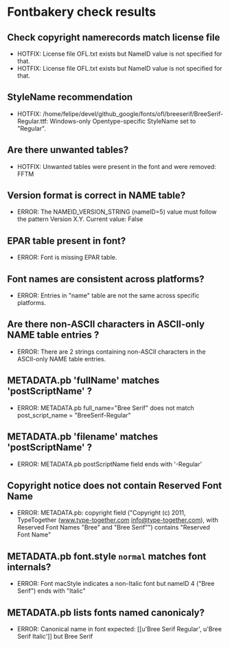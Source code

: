 # Fontbakery check results
## Check copyright namerecords match license file
* HOTFIX: License file OFL.txt exists but NameID value is not specified for that.
* HOTFIX: License file OFL.txt exists but NameID value is not specified for that.

## StyleName recommendation
* HOTFIX: /home/felipe/devel/github_google/fonts/ofl/breeserif/BreeSerif-Regular.ttf: Windows-only Opentype-specific StyleName set to "Regular".

## Are there unwanted tables?
* HOTFIX: Unwanted tables were present in the font and were removed: FFTM

## Version format is correct in NAME table?
* ERROR: The NAMEID_VERSION_STRING (nameID=5) value must follow the pattern Version X.Y. Current value: False

## EPAR table present in font?
* ERROR: Font is missing EPAR table.

## Font names are consistent across platforms?
* ERROR: Entries in "name" table are not the same across specific platforms.

## Are there non-ASCII characters in ASCII-only NAME table entries ?
* ERROR: There are 2 strings containing non-ASCII characters in the ASCII-only NAME table entries.

## METADATA.pb 'fullName' matches 'postScriptName' ?
* ERROR: METADATA.pb full_name="Bree Serif" does not match post_script_name = "BreeSerif-Regular"

## METADATA.pb 'filename' matches 'postScriptName' ?
* ERROR: METADATA.pb postScriptName field ends with '-Regular'

## Copyright notice does not contain Reserved Font Name
* ERROR: METADATA.pb: copyright field ("Copyright (c) 2011, TypeTogether (www.type-together.com info@type-together.com), with Reserved Font Names "Bree" and "Bree Serif"") contains "Reserved Font Name"

## METADATA.pb font.style `normal` matches font internals?
* ERROR: Font macStyle indicates a non-Italic font but nameID 4 ("Bree Serif") ends with "Italic"

## METADATA.pb lists fonts named canonicaly?
* ERROR: Canonical name in font expected: [[u'Bree Serif Regular', u'Bree Serif Italic']] but Bree Serif

